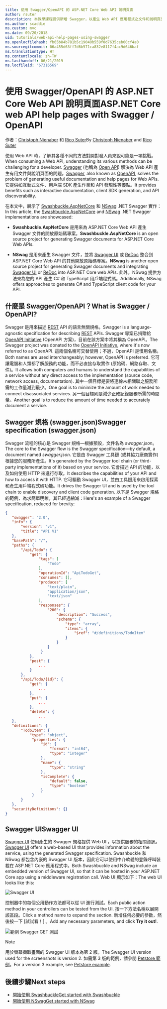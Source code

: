 ```yaml
---
title: 使用 Swagger/OpenAPI 的 ASP.NET Core Web API 說明頁面
author: rsuter
description: 本教學課程提供新增 Swagger，以產生 Web API 應用程式之文件和說明頁面的逐步解說。
ms.author: scaddie
ms.custom: mvc
ms.date: 09/20/2018
uid: tutorials/web-api-help-pages-using-swagger
ms.openlocfilehash: fb65b84b781b5c19040b559f0d7635ceb00cf4a0
ms.sourcegitcommit: 06a455d63ff7d6b571ca832e8117f4ac9d646baf
ms.translationtype: HT
ms.contentlocale: zh-TW
ms.lasthandoff: 06/21/2019
ms.locfileid: "67316569"
---
```

# <a name="aspnet-core-web-api-help-pages-with-swagger--openapi"></a><span data-ttu-id="06782-103">使用 Swagger/OpenAPI 的 ASP.NET Core Web API 說明頁面</span><span class="sxs-lookup"><span data-stu-id="06782-103">ASP.NET Core web API help pages with Swagger / OpenAPI</span></span>

<span data-ttu-id="06782-104">作者：[Christoph Nienaber](https://twitter.com/zuckerthoben) 和 [Rico Suter](http://rsuter.com)</span><span class="sxs-lookup"><span data-stu-id="06782-104">By [Christoph Nienaber](https://twitter.com/zuckerthoben) and [Rico Suter](http://rsuter.com)</span></span>

<span data-ttu-id="06782-105">使用 Web API 時，了解其各種不同的方法對開對發人員來說可能是一項挑戰。</span><span class="sxs-lookup"><span data-stu-id="06782-105">When consuming a Web API, understanding its various methods can be challenging for a developer.</span></span> <span data-ttu-id="06782-106">[Swagger](https://swagger.io/) (也稱為 [Open API](https://www.openapis.org/)) 解決為 Web API 產生有用文件與說明頁面的問題。</span><span class="sxs-lookup"><span data-stu-id="06782-106">[Swagger](https://swagger.io/), also known as [OpenAPI](https://www.openapis.org/), solves the problem of generating useful documentation and help pages for Web APIs.</span></span> <span data-ttu-id="06782-107">它提供如互動式文件、用戶端 SDK 產生作業和 API 發現性等優點。</span><span class="sxs-lookup"><span data-stu-id="06782-107">It provides benefits such as interactive documentation, client SDK generation, and API discoverability.</span></span>

<span data-ttu-id="06782-108">在本文中，展示了 [Swashbuckle.AspNetCore](https://github.com/domaindrivendev/Swashbuckle.AspNetCore) 和 [NSwag](https://github.com/RicoSuter/NSwag) .NET Swagger 實作：</span><span class="sxs-lookup"><span data-stu-id="06782-108">In this article, the [Swashbuckle.AspNetCore](https://github.com/domaindrivendev/Swashbuckle.AspNetCore) and [NSwag](https://github.com/RicoSuter/NSwag) .NET Swagger implementations are showcased:</span></span>

* <span data-ttu-id="06782-109">**Swashbuckle.AspNetCore** 是用來為 ASP.NET Core Web API 產生 Swagger 文件的開放原始碼專案。</span><span class="sxs-lookup"><span data-stu-id="06782-109">**Swashbuckle.AspNetCore** is an open source project for generating Swagger documents for ASP.NET Core Web APIs.</span></span>

* <span data-ttu-id="06782-110">**NSwag** 是用來產生 Swagger 文件，並將 [Swagger UI](https://swagger.io/swagger-ui/) 或 [ReDoc](https://github.com/Rebilly/ReDoc) 整合到 ASP.NET Core Web API 的其他開放原始碼專案。</span><span class="sxs-lookup"><span data-stu-id="06782-110">**NSwag** is another open source project for generating Swagger documents and integrating [Swagger UI](https://swagger.io/swagger-ui/) or [ReDoc](https://github.com/Rebilly/ReDoc) into ASP.NET Core web APIs.</span></span> <span data-ttu-id="06782-111">此外，NSwag 提供方法來為您的 API 產生 C# 和 TypeScript 用戶端程式碼。</span><span class="sxs-lookup"><span data-stu-id="06782-111">Additionally, NSwag offers approaches to generate C# and TypeScript client code for your API.</span></span>

## <a name="what-is-swagger--openapi"></a><span data-ttu-id="06782-112">什麼是 Swagger/OpenAPI？</span><span class="sxs-lookup"><span data-stu-id="06782-112">What is Swagger / OpenAPI?</span></span>

<span data-ttu-id="06782-113">Swagger 是用來描述 [REST](https://en.wikipedia.org/wiki/Representational_state_transfer) API 的語言無關規格。</span><span class="sxs-lookup"><span data-stu-id="06782-113">Swagger is a language-agnostic specification for describing [REST](https://en.wikipedia.org/wiki/Representational_state_transfer) APIs.</span></span> <span data-ttu-id="06782-114">Swagger 專案已捐贈給 [OpenAPI Initiative](https://www.openapis.org/) (OpenAPI 方案)，目前在該方案中將其稱為 OpenAPI。</span><span class="sxs-lookup"><span data-stu-id="06782-114">The Swagger project was donated to the [OpenAPI Initiative](https://www.openapis.org/), where it's now referred to as OpenAPI.</span></span> <span data-ttu-id="06782-115">這兩個名稱可交替使用；不過，OpenAPI 是慣用名稱。</span><span class="sxs-lookup"><span data-stu-id="06782-115">Both names are used interchangeably; however, OpenAPI is preferred.</span></span> <span data-ttu-id="06782-116">它可讓電腦和人類都了解服務的功能，而不必直接存取實作 (原始碼、網路存取、文件)。</span><span class="sxs-lookup"><span data-stu-id="06782-116">It allows both computers and humans to understand the capabilities of a service without any direct access to the implementation (source code, network access, documentation).</span></span> <span data-ttu-id="06782-117">其中一個目標是要將連線未相關聯之服務所需的工作量減到最少。</span><span class="sxs-lookup"><span data-stu-id="06782-117">One goal is to minimize the amount of work needed to connect disassociated services.</span></span> <span data-ttu-id="06782-118">另一個目標則是減少正確記錄服務所需的時間量。</span><span class="sxs-lookup"><span data-stu-id="06782-118">Another goal is to reduce the amount of time needed to accurately document a service.</span></span>

## <a name="swagger-specification-swaggerjson"></a><span data-ttu-id="06782-119">Swagger 規格 (swagger.json)</span><span class="sxs-lookup"><span data-stu-id="06782-119">Swagger specification (swagger.json)</span></span>

<span data-ttu-id="06782-120">Swagger 流程的核心是 Swagger 規格&mdash;根據預設，文件名為 *swagger.json*。</span><span class="sxs-lookup"><span data-stu-id="06782-120">The core to the Swagger flow is the Swagger specification&mdash;by default, a document named *swagger.json*.</span></span> <span data-ttu-id="06782-121">它是由 Swagger 工具鏈 (或其協力廠商實作) 根據您的服務所產生。</span><span class="sxs-lookup"><span data-stu-id="06782-121">It's generated by the Swagger tool chain (or third-party implementations of it) based on your service.</span></span> <span data-ttu-id="06782-122">它會描述 API 的功能，以及如何使用 HTTP 來進行存取。</span><span class="sxs-lookup"><span data-stu-id="06782-122">It describes the capabilities of your API and how to access it with HTTP.</span></span> <span data-ttu-id="06782-123">它可驅動 Swagger UI，並由工具鏈用來啟用探索和產生用戶端程式碼功能。</span><span class="sxs-lookup"><span data-stu-id="06782-123">It drives the Swagger UI and is used by the tool chain to enable discovery and client code generation.</span></span> <span data-ttu-id="06782-124">以下是 Swagger 規格的範例，為求簡單明瞭，其已經過縮減：</span><span class="sxs-lookup"><span data-stu-id="06782-124">Here's an example of a Swagger specification, reduced for brevity:</span></span>

```json
{
   "swagger": "2.0",
   "info": {
       "version": "v1",
       "title": "API V1"
   },
   "basePath": "/",
   "paths": {
       "/api/Todo": {
           "get": {
               "tags": [
                   "Todo"
               ],
               "operationId": "ApiTodoGet",
               "consumes": [],
               "produces": [
                   "text/plain",
                   "application/json",
                   "text/json"
               ],
               "responses": {
                   "200": {
                       "description": "Success",
                       "schema": {
                           "type": "array",
                           "items": {
                               "$ref": "#/definitions/TodoItem"
                           }
                       }
                   }
                }
           },
           "post": {
               ...
           }
       },
       "/api/Todo/{id}": {
           "get": {
               ...
           },
           "put": {
               ...
           },
           "delete": {
               ...
   },
   "definitions": {
       "TodoItem": {
           "type": "object",
            "properties": {
                "id": {
                    "format": "int64",
                    "type": "integer"
                },
                "name": {
                    "type": "string"
                },
                "isComplete": {
                    "default": false,
                    "type": "boolean"
                }
            }
       }
   },
   "securityDefinitions": {}
}
```

## <a name="swagger-ui"></a><span data-ttu-id="06782-125">Swagger UI</span><span class="sxs-lookup"><span data-stu-id="06782-125">Swagger UI</span></span>

<span data-ttu-id="06782-126">[Swagger UI](https://swagger.io/swagger-ui/) 使用產生的 Swagger 規格提供 Web UI ，以提供服務的相關資訊。</span><span class="sxs-lookup"><span data-stu-id="06782-126">[Swagger UI](https://swagger.io/swagger-ui/) offers a web-based UI that provides information about the service, using the generated Swagger specification.</span></span> <span data-ttu-id="06782-127">Swashbuckle 和 NSwag 都包含內嵌的 Swagger UI 版本，因此它可以使用中介軟體的登錄呼叫裝載在 ASP.NET Core 應用程式中。</span><span class="sxs-lookup"><span data-stu-id="06782-127">Both Swashbuckle and NSwag include an embedded version of Swagger UI, so that it can be hosted in your ASP.NET Core app using a middleware registration call.</span></span> <span data-ttu-id="06782-128">Web UI 顯示如下：</span><span class="sxs-lookup"><span data-stu-id="06782-128">The web UI looks like this:</span></span>

![Swagger UI](web-api-help-pages-using-swagger/_static/swagger-ui.png)

<span data-ttu-id="06782-130">控制器中的每個公用動作方法都可以從 UI 進行測試。</span><span class="sxs-lookup"><span data-stu-id="06782-130">Each public action method in your controllers can be tested from the UI.</span></span> <span data-ttu-id="06782-131">按一下方法名稱以展開該區段。</span><span class="sxs-lookup"><span data-stu-id="06782-131">Click a method name to expand the section.</span></span> <span data-ttu-id="06782-132">新增任何必要的參數，然後按一下 [試試看！]  。</span><span class="sxs-lookup"><span data-stu-id="06782-132">Add any necessary parameters, and click **Try it out!**.</span></span>

![範例 Swagger GET 測試](web-api-help-pages-using-swagger/_static/get-try-it-out.png)

> [!NOTE]
> <span data-ttu-id="06782-134">用於螢幕擷取畫面的 Swagger UI 版本為第 2 版。</span><span class="sxs-lookup"><span data-stu-id="06782-134">The Swagger UI version used for the screenshots is version 2.</span></span> <span data-ttu-id="06782-135">如需第 3 版的範例，請參閱 [Petstore 範例](http://petstore.swagger.io/)。</span><span class="sxs-lookup"><span data-stu-id="06782-135">For a version 3 example, see [Petstore example](http://petstore.swagger.io/).</span></span>

## <a name="next-steps"></a><span data-ttu-id="06782-136">後續步驟</span><span class="sxs-lookup"><span data-stu-id="06782-136">Next steps</span></span>

* [<span data-ttu-id="06782-137">開始使用 Swashbuckle</span><span class="sxs-lookup"><span data-stu-id="06782-137">Get started with Swashbuckle</span></span>](xref:tutorials/get-started-with-swashbuckle)
* [<span data-ttu-id="06782-138">開始使用 NSwag</span><span class="sxs-lookup"><span data-stu-id="06782-138">Get started with NSwag</span></span>](xref:tutorials/get-started-with-nswag)

